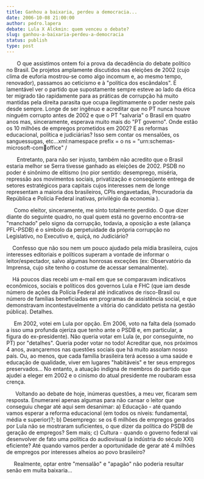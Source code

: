 ```yaml
---
title: Ganhou a baixaria, perdeu a democracia...
date: 2006-10-08 21:00:00
author: pedro.lapera
debate: Lula X Alckmin: quem venceu o debate?
slug: ganhou-a-baixaria-perdeu-a-democracia
status: publish 
type: post
---
```


       O que assistimos ontem foi a prova da decadência do debate político no Brasil. De projetos amplamente discutidos nas eleições de 2002 (cujo clima de euforia mostrou-se como algo incomum e, ao mesmo tempo, renovador), passamos ao ceticismo e à "política dos escândalos". É lamentável ver o partido que supostamente sempre esteve ao lado da ética ter migrado tão rapidamente para as práticas de corrupção há muito mantidas pela direita parasita que ocupa ilegitimamente o poder neste país desde sempre. Longe de ser ingênuo e acreditar que no PT nunca houve ninguém corrupto antes de 2002 e que o PT "salvaria" o Brasil em quatro anos mas, sinceramente, esperava muito mais do "PT governo". Onde estão os 10 milhões de empregos prometidos em 2002? E as reformas educacional, política e judiciárias? Isso sem contar os mensalões, os sanguessugas, etc...xml:namespace prefix = o ns = "urn:schemas-microsoft-com:office:office" /


       Entretanto, para não ser injusto, também não acredito que o Brasil estaria melhor se Serra tivesse ganhado as eleições de 2002. PSDB no poder é sinônimo de elitismo (no pior sentido: desemprego, miséria, repressão aos movimentos sociais, privatização e conseqüente entrega de setores estratégicos para capitais cujos interesses nem de longe representam a maioria dos brasileiros, CPIs engavetadas, Procuradoria da República e Polícia Federal inativas, privilégio da economia ).


     Como eleitor, sinceramente, me sinto totalmente perdido. O que dizer diante do seguinte quadro, no qual quem está no governo encontra-se "manchado" pelo signo da corrupção, todavia, a oposição a este (aliança PFL-PSDB) é o símbolo da perpetuidade da própria corrupção no Legislativo, no Executivo e, quiçá, no Judiciário?


    Confesso que não sou nem um pouco ajudado pela mídia brasileira, cujos interesses editoriais e políticos superam a vontade de informar o leitor/espectador, salvo algumas honrosas exceções (ex: Observatório da Imprensa, cujo site tenho o costume de acessar semanalmente).


    Há poucos dias recebi um e-mail em que se comparavam indicativos econômicos, sociais e políticos dos governos Lula e FHC (que iam desde número de ações da Polícia Federal até indicativos de risco-Brasil ou número de famílias beneficiadas em programas de assistência social, e que demonstravam incontestavelmente a vitória do candidato petista na gestão pública). Detalhes.


     Em 2002, votei em Lula por opção. Em 2006, voto na falta dela (somado a isso uma profunda ojeriza que tenho ante o PSDB e, em particular, a figura do ex-presidente). Não queria votar em Lula (e, por conseguinte, no PT) por "detalhes". Queria poder votar no todo! Acreditar que, nos próximos 4 anos, avançaremos nas questões sociais que há muito assolam nosso país. Ou, ao menos, que cada família brasileira terá acesso a uma saúde e educação de qualidade, viver em lugares "habitáveis" e ter seus empregos preservados... No entanto, a atuação indigna de membros do partido que ajudei a eleger em 2002 e o cinismo do atual presidente me roubaram essa crença.


      Voltando ao debate de hoje, inúmeras questões, a meu ver, ficaram sem resposta. Enumerarei apenas algumas para não cansar o leitor que conseguiu chegar até aqui sem desanimar: a) Educação - até quando vamos esperar a reforma educacional (em todos os níveis: fundamental, média e superior)?; b) Desemprego: se os 6 milhões de empregos gerados por Lula não se mostraram suficientes, o que dizer da política do PSDB de geração de empregos? Sem mais; c) Cultura - quando o governo federal vai desenvolver de fato uma política do audiovisual (a indústria do século XXI) eficiente? Até quando vamos perder a oportunidade de gerar até 4 milhões de empregos por interesses alheios ao povo brasileiro?


     Realmente, optar entre "mensalão" e "apagão" não poderia resultar senão em muita baixaria...



